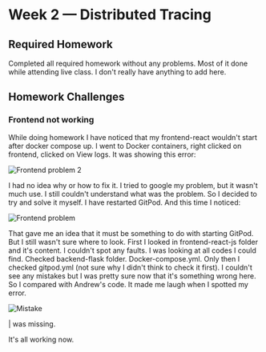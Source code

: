 # Week 2 — Distributed Tracing

## Required Homework

Completed all required homework without any problems. Most of it done while attending live class. I don't really have anything to add here.

## Homework Challenges 

### Frontend not working

While doing homework I have noticed that my frontend-react wouldn't start after docker compose up. I went to Docker containers, right clicked on frontend, clicked on View logs. It was showing this error:

![Frontend problem 2](https://user-images.githubusercontent.com/124433076/222892907-0fa8dbff-4e24-450d-a1bb-f0c44480edf3.png)

I had no idea why or how to fix it. I tried to google my problem, but it wasn't much use. I still couldn't understand what was the problem. So I decided to try and solve it myself. I have restarted GitPod. And this time I noticed:

![Frontend problem](https://user-images.githubusercontent.com/124433076/222893605-2aa289e4-6071-4162-bdde-1b950fc87e77.png)

That gave me an idea that it must be something to do with starting GitPod. But I still wasn't sure where to look. First I looked in frontend-react-js folder and it's content. I couldn't spot any faults. I was looking at all codes I could find. Checked backend-flask folder. Docker-compose.yml. Only then I checked gitpod.yml (not sure why I didn't think to check it first). I couldn't see any mistakes but I was pretty sure now that it's something wrong here. So I compared with Andrew's code. It made me laugh when I spotted my error.

![Mistake](https://user-images.githubusercontent.com/124433076/222894052-1c6f7fbd-aced-4c37-85dd-dd1c1dab94a7.png)

| was missing.

It's all working now. 
